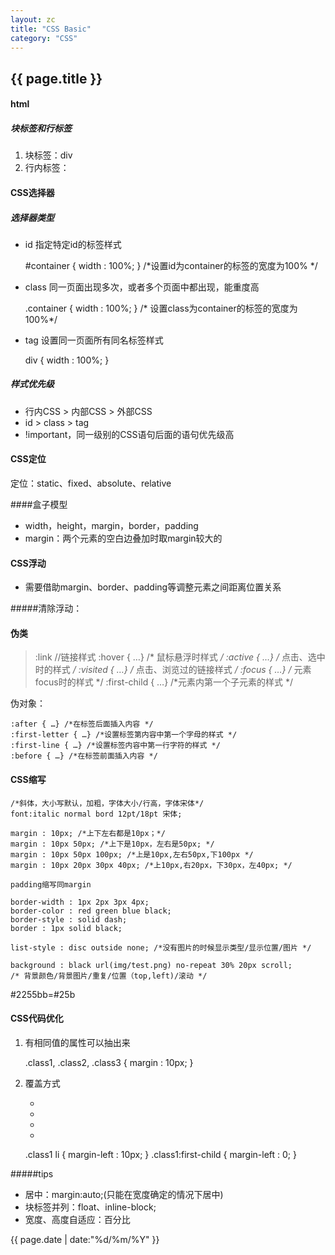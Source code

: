 ```yaml
---
layout: zc
title: "CSS Basic"
category: "CSS"
---
```


## {{ page.title }}


#### html

##### 块标签和行标签

1. 块标签：div
2. 行内标签：

#### CSS选择器

##### 选择器类型



- id 指定特定id的标签样式


    #container { width : 100%; } /*设置id为container的标签的宽度为100% */


- class 同一页面出现多次，或者多个页面中都出现，能重度高


    .container { width : 100%; } /* 设置class为container的标签的宽度为100%*/


- tag 设置同一页面所有同名标签样式


    div  { width : 100%; }



##### 样式优先级


- 行内CSS > 内部CSS > 外部CSS
- id > class > tag
- !important，同一级别的CSS语句后面的语句优先级高


####  CSS定位
定位：static、fixed、absolute、relative

####盒子模型
- width，height，margin，border，padding
- margin：两个元素的空白边叠加时取margin较大的


#### CSS浮动
- 需要借助margin、border、padding等调整元素之间距离位置关系


#####清除浮动：

#### 伪类

> :link //链接样式
> :hover { …} /* 鼠标悬浮时样式 */
> :active { …} /* 点击、选中时的样式 */
> :visited { …} /* 点击、浏览过的链接样式 */
> :focus { …} /* 元素focus时的样式 */
> :first-child  { …} /*元素内第一个子元素的样式 */
    
伪对象：

    :after { …} /*在标签后面插入内容 */
    :first-letter { …} /*设置标签第内容中第一个字母的样式 */
    :first-line { …} /*设置标签内容中第一行字符的样式 */
    :before { …} /*在标签前面插入内容 */


#### CSS缩写

    /*斜体，大小写默认，加粗，字体大小/行高，字体宋体*/
    font:italic normal bord 12pt/18pt 宋体;

    margin : 10px; /*上下左右都是10px；*/
    margin : 10px 50px; /*上下是10px，左右是50px; */
    margin : 10px 50px 100px; /*上是10px,左右50px,下100px */
    margin : 10px 20px 30px 40px; /*上10px,右20px，下30px，左40px; */

    padding缩写同margin

    border-width : 1px 2px 3px 4px;
    border-color : red green blue black;
    border-style : solid dash;
    border : 1px solid black;

    list-style : disc outside none; /*没有图片的时候显示类型/显示位置/图片 */
    
    background : black url(img/test.png) no-repeat 30% 20px scroll;
    /* 背景颜色/背景图片/重复/位置（top,left)/滚动 */

\#2255bb=\#25b

#### CSS代码优化
1. 有相同值的属性可以抽出来


    .class1,
    .class2,
    .class3 {
        margin : 10px;
    }


2. 覆盖方式


    <div class=“class1”>
        <ul>
        <li></li>
        <li></li>
        <li></li>
        <li></li>
        </ul>
    </div>

    .class1 li { margin-left : 10px; }
    .class1:first-child \{ margin-left : 0; }


#####tips
- 居中：margin:auto;(只能在宽度确定的情况下居中)
- 块标签并列：float、inline-block;
- 宽度、高度自适应：百分比


{{ page.date | date:"%d/%m/%Y" }}
